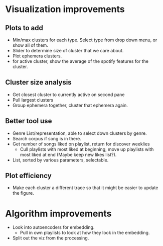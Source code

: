 # Visualization improvements
## Plots to add 
* Min/max clusters for each type. Select type from drop down menu, or show all of them.
* Slider to determine size of cluster that we care about.
* Plot ephemera clusters.
* for active cluster, show the average of the spotify features for the cluster.

## Cluster size analysis
* Get closest cluster to currently active on second pane
* Pull largest clusters
* Group ephemera together, cluster that ephemera again.

## Better tool use
* Genre List/representation, able to select down clusters by genre.
* Search corpus if song is in there.
* Get number of songs liked on playlist, return for discover weeklies
    * Cull playlists with most liked at beginning, move up playlists with most liked at end (Maybe keep new likes list?). 
* List, sorted by various parameters, selectable.

## Plot efficiency
* Make each cluster a different trace so that it might be easier to update the figure.

# Algorithm improvements
* Look into autoencoders for embedding.
    * Pull in own playlists to look at how they look in the embedding.
* Split out the viz from the processing.
 